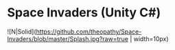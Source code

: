 # Space Invaders (Unity C#)

![N|Solid](https://github.com/theopathy/Space-Invaders/blob/master/Splash.jpg?raw=true | width=10px)
